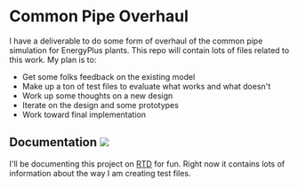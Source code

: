 Common Pipe Overhaul
====================

I have a deliverable to do some form of overhaul of the common pipe simulation for EnergyPlus plants.  This repo will contain lots of files related to this work.  My plan is to:

- Get some folks feedback on the existing model
- Make up a ton of test files to evaluate what works and what doesn't
- Work up some thoughts on a new design
- Iterate on the design and some prototypes
- Work toward final implementation

## Documentation [![](https://readthedocs.org/projects/common-pipe-redo/badge/?version=latest)](http://common-pipe-redo.readthedocs.io/en/latest/)

I'll be documenting this project on [RTD](http://common-pipe-redo.readthedocs.io/en/latest/) for fun.  Right now it contains lots of information about the way I am creating test files.


